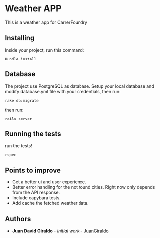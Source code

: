 # Weather APP

This is a weather app for CarrerFoundry

## Installing

Inside your project, run this command:

```
Bundle install
```
## Database

The project use PostgreSQL as database. Setup your local database and modify database.yml file with your credentials, then run:

```
rake db:migrate
```

then run:

```
rails server
```


## Running the tests


run the tests!

```
rspec
```

## Points to improve

* Get a better ui and user experience.
* Better error handling for the not found cities. Right now only depends from the API response.
* Include capybara tests.
* Add cache the fetched weather data.

## Authors

* **Juan David Giraldo** - *Initial work* - [JuanGiraldo](https://github.com/JuandGirald)

